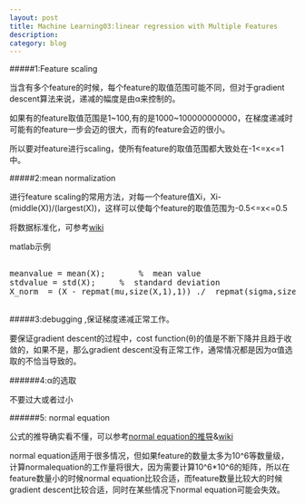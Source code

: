 ```yaml
---
layout: post
title: Machine Learning03:linear regression with Multiple Features
description: 
category: blog
---
```


#####1:Feature scaling

当含有多个feature的时候，每个feature的取值范围可能不同，但对于gradient descent算法来说，递减的幅度是由α来控制的。

如果有的feature取值范围是1~100,有的是1000~100000000000，在梯度递减时可能有的feature一步会迈的很大，而有的feature会迈的很小。

所以要对feature进行scaling，使所有feature的取值范围都大致处在-1<=x<=1中。

#####2:mean normalization

进行feature scaling的常用方法，对每一个feature值Xi，Xi-(middle(X))/(largest(X))，这样可以使每个feature的取值范围为-0.5<=x<=0.5

将数据标准化，可参考[wiki](http://en.wikipedia.org/wiki/Normalization_(statistics))

matlab示例

<pre>
 
meanvalue = mean(X);       %  mean value 
stdvalue = std(X);     %  standard deviation
X_norm  = (X - repmat(mu,size(X,1),1)) ./  repmat(sigma,size(X,1),1);

</pre>

#####3:debugging ,保证梯度递减正常工作。

要保证gradient descent的过程中，cost function(θ)的值是不断下降并且趋于收敛的，如果不是，那么gradient descent没有正常工作，通常情况都是因为α值选取的不恰当导致的。

######4:α的选取

不要过大或者过小

######5: normal equation

公式的推导确实看不懂，可以参考[normal equation的推导](http://dip.sun.ac.za/~hanno/twb264/lesings/lsa.pdf)&[wiki](http://en.wikipedia.org/wiki/Linear_least_squares_(mathematics)#Derivation_of_the_normal_equations)

normal equation适用于很多情况，但如果feature的数量太多为10^6等数量级，计算normalequation的工作量将很大，因为需要计算10^6*10^6的矩阵，所以在feature数量小的时候normal equation比较合适，而feature数量比较大的时候gradient descent比较合适，同时在某些情况下normal equation可能会失效。